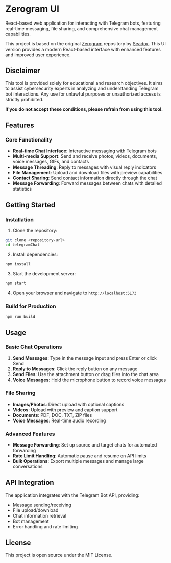 # Zerogram UI

React-based web application for interacting with Telegram bots, featuring real-time messaging, file sharing, and comprehensive chat management capabilities.

This project is based on the original [Zerogram](https://github.com/Seadox/Zerogram) repository by [Seadox](https://github.com/Seadox). This UI version provides a modern React-based interface with enhanced features and improved user experience.

## Disclaimer

This tool is provided solely for educational and research objectives. It aims to assist cybersecurity experts in analyzing and understanding Telegram bot interactions. Any use for unlawful purposes or unauthorized access is strictly prohibited.

**If you do not accept these conditions, please refrain from using this tool.**

## Features

### Core Functionality

- **Real-time Chat Interface**: Interactive messaging with Telegram bots
- **Multi-media Support**: Send and receive photos, videos, documents, voice messages, GIFs, and contacts
- **Message Threading**: Reply to messages with visual reply indicators
- **File Management**: Upload and download files with preview capabilities
- **Contact Sharing**: Send contact information directly through the chat
- **Message Forwarding**: Forward messages between chats with detailed statistics

## Getting Started

### Installation

1. Clone the repository:

```bash
git clone <repository-url>
cd telegramChat
```

2. Install dependencies:

```bash
npm install
```

3. Start the development server:

```bash
npm start
```

4. Open your browser and navigate to `http://localhost:5173`

### Build for Production

```bash
npm run build
```

## Usage

### Basic Chat Operations

1. **Send Messages**: Type in the message input and press Enter or click Send
2. **Reply to Messages**: Click the reply button on any message
3. **Send Files**: Use the attachment button or drag files into the chat area
4. **Voice Messages**: Hold the microphone button to record voice messages

### File Sharing

- **Images/Photos**: Direct upload with optional captions
- **Videos**: Upload with preview and caption support
- **Documents**: PDF, DOC, TXT, ZIP files
- **Voice Messages**: Real-time audio recording

### Advanced Features

- **Message Forwarding**: Set up source and target chats for automated forwarding
- **Rate Limit Handling**: Automatic pause and resume on API limits
- **Bulk Operations**: Export multiple messages and manage large conversations

## API Integration

The application integrates with the Telegram Bot API, providing:

- Message sending/receiving
- File upload/download
- Chat information retrieval
- Bot management
- Error handling and rate limiting

## License

This project is open source under the MIT License.
